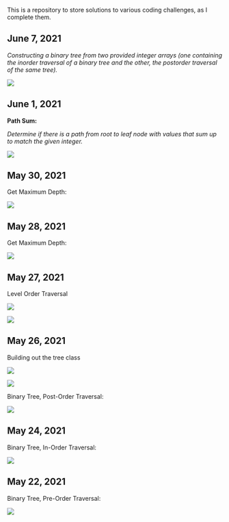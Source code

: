 ﻿This is a repository to store solutions to various coding challenges, as I complete them. 



## June 7, 2021


<p><i>Constructing a binary tree from two provided integer arrays (one containing the inorder traversal of a binary tree and the other, the postorder traversal of the same tree).</i></p>

<p><img src="https://raw.githubusercontent.com/sbogucki12/AlgosAndDataStructures/main/readmeImages/constructTree.jpg" /></p>



## June 1, 2021

<p><b>Path Sum:</b></p>

<p><i>Determine if there is a path from root to leaf node with values that sum up to match the given integer.</i></p>

<p><img src="https://raw.githubusercontent.com/sbogucki12/AlgosAndDataStructures/main/readmeImages/pathSum.PNG" /></p>



## May 30, 2021

<p>Get Maximum Depth:</p>

<p><img src="https://raw.githubusercontent.com/sbogucki12/AlgosAndDataStructures/main/readmeImages/isSymmetric.jpg" /></p>


## May 28, 2021

<p>Get Maximum Depth:</p>

<p><img src="https://raw.githubusercontent.com/sbogucki12/AlgosAndDataStructures/main/readmeImages/maxDepth.jpg" /></p>

## May 27, 2021

<p>Level Order Traversal</p>
<p><img src="https://raw.githubusercontent.com/sbogucki12/AlgosAndDataStructures/main/readmeImages/levelOrderTraversal.jpg" /></p>
<p><img src="https://raw.githubusercontent.com/sbogucki12/AlgosAndDataStructures/main/readmeImages/levelOrderTraversal1.jpg" /></p>


## May 26, 2021

<p>Building out the tree class</p>
<p><img src="https://raw.githubusercontent.com/sbogucki12/AlgosAndDataStructures/main/readmeImages/tree0.jpg" /></p>
<p><img src="https://raw.githubusercontent.com/sbogucki12/AlgosAndDataStructures/main/readmeImages/tree1.jpg" /></p>

<p>Binary Tree, Post-Order Traversal:</p>

<p><img src="https://raw.githubusercontent.com/sbogucki12/AlgosAndDataStructures/main/readmeImages/postOrder.jpg" /></p>


## May 24, 2021

<p>Binary Tree, In-Order Traversal:</p>

<p><img src="https://raw.githubusercontent.com/sbogucki12/AlgosAndDataStructures/main/readmeImages/binaryDebug.jpg" /></p>


## May 22, 2021

<p>Binary Tree, Pre-Order Traversal:</p>

<p><img src="https://raw.githubusercontent.com/sbogucki12/AlgosAndDataStructures/main/readmeImages/treePreOrder.jpg" /></p>






